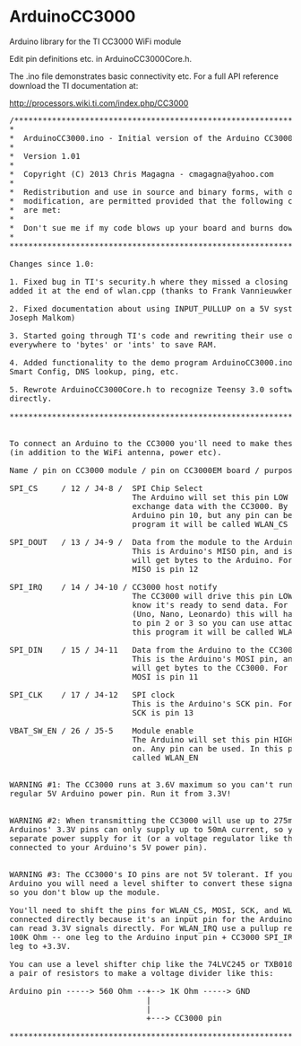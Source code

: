 ArduinoCC3000
=============

<p>Arduino library for the TI CC3000 WiFi module</p>

<p>Edit pin definitions etc. in ArduinoCC3000Core.h.</p>

<p>The .ino file demonstrates basic connectivity etc. For a full API
reference download the TI documentation at:</p>

http://processors.wiki.ti.com/index.php/CC3000

<pre>
/**************************************************************************
*
*  ArduinoCC3000.ino - Initial version of the Arduino CC3000 library.
*
*  Version 1.01
* 
*  Copyright (C) 2013 Chris Magagna - cmagagna@yahoo.com
*
*  Redistribution and use in source and binary forms, with or without
*  modification, are permitted provided that the following conditions
*  are met:
*
*  Don't sue me if my code blows up your board and burns down your house
*
****************************************************************************

Changes since 1.0:

1. Fixed bug in TI's security.h where they missed a closing "}" so I had 
added it at the end of wlan.cpp (thanks to Frank Vannieuwkerke and alvarolb)

2. Fixed documentation about using INPUT_PULLUP on a 5V system (thanks to
Joseph Malkom)

3. Started going through TI's code and rewriting their use of 'longs' 
everywhere to 'bytes' or 'ints' to save RAM.

4. Added functionality to the demo program ArduinoCC3000.ino to demonstrate
Smart Config, DNS lookup, ping, etc.

5. Rewrote ArduinoCC3000Core.h to recognize Teensy 3.0 software SPI 
directly.

****************************************************************************


To connect an Arduino to the CC3000 you'll need to make these 6 connections
(in addition to the WiFi antenna, power etc).

Name / pin on CC3000 module / pin on CC3000EM board / purpose

SPI_CS     / 12 / J4-8 /  SPI Chip Select
                          The Arduino will set this pin LOW when it wants to 
                          exchange data with the CC3000. By convention this is
                          Arduino pin 10, but any pin can be used. In this
                          program it will be called WLAN_CS

SPI_DOUT   / 13 / J4-9 /  Data from the module to the Arduino
                          This is Arduino's MISO pin, and is how the CC3000
                          will get bytes to the Arduino. For most Arduinos
                          MISO is pin 12

SPI_IRQ    / 14 / J4-10 / CC3000 host notify
                          The CC3000 will drive this pin LOW to let the Arduino
                          know it's ready to send data. For a regular Arduino
                          (Uno, Nano, Leonardo) this will have to be connected
                          to pin 2 or 3 so you can use attachInterrupt(). In
                          this program it will be called WLAN_IRQ

SPI_DIN    / 15 / J4-11   Data from the Arduino to the CC3000
                          This is the Arduino's MOSI pin, and is how the Arduino
                          will get bytes to the CC3000. For most Arduinos
                          MOSI is pin 11

SPI_CLK    / 17 / J4-12   SPI clock
                          This is the Arduino's SCK pin. For most Arduinos
                          SCK is pin 13

VBAT_SW_EN / 26 / J5-5    Module enable
                          The Arduino will set this pin HIGH to turn the CC3000
                          on. Any pin can be used. In this program it will be
                          called WLAN_EN
                          
                          
WARNING #1: The CC3000 runs at 3.6V maximum so you can't run it from your
regular 5V Arduino power pin. Run it from 3.3V!


WARNING #2: When transmitting the CC3000 will use up to 275mA current. Most
Arduinos' 3.3V pins can only supply up to 50mA current, so you'll need a 
separate power supply for it (or a voltage regulator like the LD1117V33
connected to your Arduino's 5V power pin).


WARNING #3: The CC3000's IO pins are not 5V tolerant. If you're using a 5V
Arduino you will need a level shifter to convert these signals to 3.3V
so you don't blow up the module. 

You'll need to shift the pins for WLAN_CS, MOSI, SCK, and WLAN_EN. MISO can be
connected directly because it's an input pin for the Arduino and the Arduino
can read 3.3V signals directly. For WLAN_IRQ use a pullup resistor of 10K to
100K Ohm -- one leg to the Arduino input pin + CC3000 SPI_IRQ pin, the other
leg to +3.3V.

You can use a level shifter chip like the 74LVC245 or TXB0104 or you can use
a pair of resistors to make a voltage divider like this:

Arduino pin -----> 560 Ohm --+--> 1K Ohm -----> GND
                             |
                             |
                             +---> CC3000 pin

****************************************************************************/
</pre>
